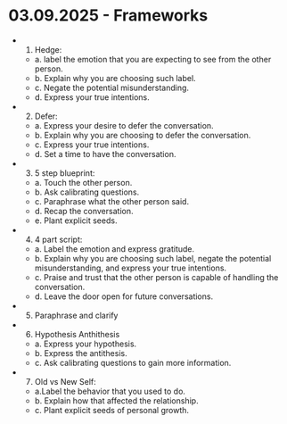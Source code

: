 # 03.09.2025 - Frameworks

- 1. Hedge:
    - a. label the emotion that you are expecting to see from the other person.
    - b. Explain why you are choosing such label.
    - c. Negate the potential misunderstanding.
    - d. Express your true intentions.

- 2. Defer:
    - a. Express your desire to defer the conversation.
    - b. Explain why you are choosing to defer the conversation.
    - c. Express your true intentions.
    - d. Set a time to have the conversation.

- 3. 5 step blueprint:
    - a. Touch the other person.
    - b. Ask calibrating questions.
    - c. Paraphrase what the other person said.
    - d. Recap the conversation.
    - e. Plant explicit seeds.

- 4. 4 part script:
    - a. Label the emotion and express gratitude.
    - b. Explain why you are choosing such label, negate the potential misunderstanding, and express your true intentions.
    - c. Praise and trust that the other person is capable of handling the conversation.
    - d. Leave the door open for future conversations.

- 5. Paraphrase and clarify

- 6. Hypothesis Anthithesis
    - a. Express your hypothesis.
    - b. Express the antithesis.
    - c. Ask calibrating questions to gain more information.

- 7. Old vs New Self:
    - a.Label the behavior that you used to do.
    - b. Explain how that affected the relationship.
    - c. Plant explicit seeds of personal growth.
